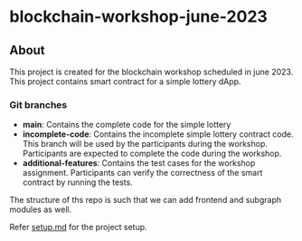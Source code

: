 # blockchain-workshop-june-2023

## About
This project is created for the blockchain workshop scheduled in june 2023. This project contains smart contract for a simple lottery dApp.

### Git branches
- **main**: Contains the complete code for the simple lottery
- **incomplete-code**: Contains the incomplete simple lottery contract code. This branch will be used by the participants during the workshop. Participants are expected to complete the code during the workshop.
- **additional-features**: Contains the test cases for the workshop assignment. Participants can verify the correctness of the smart contract by running the tests.

The structure of ths repo is such that we can add frontend and subgraph modules as well.

Refer [setup.md](setup.md) for the project setup.